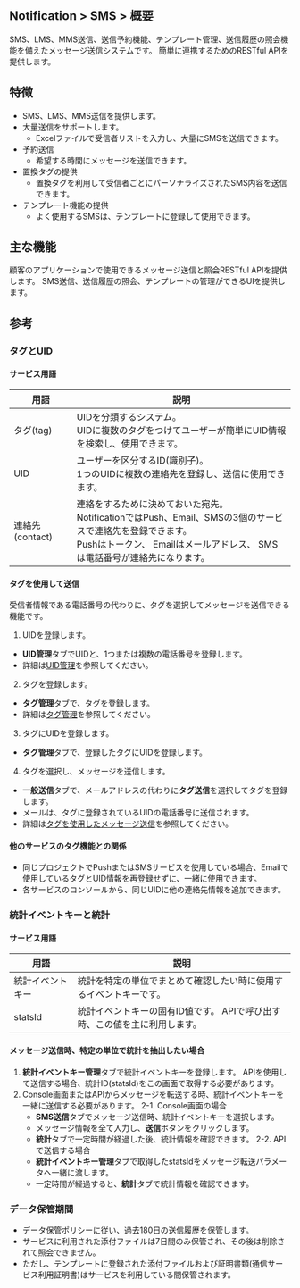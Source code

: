 ## Notification > SMS > 概要
SMS、LMS、MMS送信、送信予約機能、テンプレート管理、送信履歴の照会機能を備えたメッセージ送信システムです。
簡単に連携するためのRESTful APIを提供します。

## 特徴

- SMS、LMS、MMS送信を提供します。
- 大量送信をサポートします。
  - Excelファイルで受信者リストを入力し、大量にSMSを送信できます。
- 予約送信
  -	希望する時間にメッセージを送信できます。
- 置換タグの提供
  -	置換タグを利用して受信者ごとにパーソナライズされたSMS内容を送信できます。
- テンプレート機能の提供
  - よく使用するSMSは、テンプレートに登録して使用できます。

## 主な機能

顧客のアプリケーションで使用できるメッセージ送信と照会RESTful APIを提供します。
SMS送信、送信履歴の照会、テンプレートの管理ができるUIを提供します。


## 参考

<span id='tag-uid'></span>
### タグとUID

#### サービス用語
| 用語      | 説明                                  |
| ------------ | ---------------------------------------- |
| タグ(tag)      | UIDを分類するシステム。<br>UIDに複数のタグをつけてユーザーが簡単にUID情報を検索し、使用できます。 |
| UID          | ユーザーを区分するID(識別子)。<br>1つのUIDに複数の連絡先を登録し、送信に使用できます。 |
| 連絡先(contact) | 連絡をするために決めておいた宛先。<br>NotificationではPush、Email、SMSの3個のサービスで連絡先を登録できます。<br>Pushはトークン、 Emailはメールアドレス、 SMSは電話番号が連絡先になります。 |

#### タグを使用して送信
受信者情報である電話番号の代わりに、タグを選択してメッセージを送信できる機能です。

1. UIDを登録します。

* **UID管理**タブでUIDと、1つまたは複数の電話番号を登録します。
* 詳細は[UID管理](./console-guide/#uid)を参照してください。

2. タグを登録します。

* **タグ管理**タブで、タグを登録します。
* 詳細は[タグ管理](./console-guide/#_15)を参照してください。

3. タグにUIDを登録します。

* **タグ管理**タブで、登録したタグにUIDを登録します。

4. タグを選択し、メッセージを送信します。

* **一般送信**タブで、メールアドレスの代わりに**タグ送信**を選択してタグを登録します。
* メールは、タグに登録されているUIDの電話番号に送信されます。
* 詳細は[タグを使用したメッセージ送信](./console-guide/#_8)を参照してください。

#### 他のサービスのタグ機能との関係
* 同じプロジェクトでPushまたはSMSサービスを使用している場合、Emailで使用しているタグとUID情報を再登録せずに、一緒に使用できます。
* 各サービスのコンソールから、同じUIDに他の連絡先情報を追加できます。

### 統計イベントキーと統計
#### サービス用語
| 用語         | 説明                                     |
| ------------ | ---------------------------------------- |
| 統計イベントキー | 統計を特定の単位でまとめて確認したい時に使用するイベントキーです。 |
| statsId | 統計イベントキーの固有ID値です。 APIで呼び出す時、この値を主に利用します。 |

#### メッセージ送信時、特定の単位で統計を抽出したい場合
1. **統計イベントキー管理**タブで統計イベントキーを登録します。 APIを使用して送信する場合、統計ID(statsId)をこの画面で取得する必要があります。
2. Console画面またはAPIからメッセージを転送する時、統計イベントキーを一緒に送信する必要があります。
2-1. Console画面の場合 
    * **SMS送信**タブでメッセージ送信時、統計イベントキーを選択します。
    * メッセージ情報を全て入力し、**送信**ボタンをクリックします。
    * **統計**タブで一定時間が経過した後、統計情報を確認できます。
2-2. APIで送信する場合
    * **統計イベントキー管理**タブで取得したstatsIdをメッセージ転送パラメータへ一緒に渡します。
    * 一定時間が経過すると、**統計**タブで統計情報を確認できます。

### データ保管期間
* データ保管ポリシーに従い、過去180日の送信履歴を保管します。
* サービスに利用された添付ファイルは7日間のみ保管され、その後は削除されて照会できません。
* ただし、テンプレートに登録された添付ファイルおよび証明書類(通信サービス利用証明書)はサービスを利用している間保管されます。

